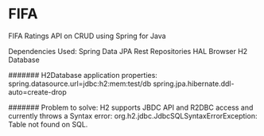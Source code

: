 # FIFA
FIFA Ratings API on CRUD using Spring for Java

Dependencies Used:
Spring Data JPA
Rest Repositories
HAL Browser
H2 Database

#######
H2Database application properties:
spring.datasource.url=jdbc:h2:mem:test/db
spring.jpa.hibernate.ddl-auto=create-drop

#######
Problem to solve:
H2 supports JBDC API and R2DBC access and currently throws a Syntax error:
org.h2.jdbc.JdbcSQLSyntaxErrorException: Table not found on SQL.
